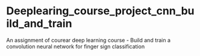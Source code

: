 # Deeplearing_course_project_cnn_build_and_train
An assignment of courear deep learning course - Build and train a convolution neural network for finger sign classification 
